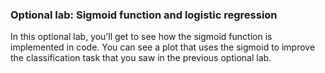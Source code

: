 ### Optional lab: Sigmoid function and logistic regression

In this optional lab, you’ll get to see how the sigmoid function is implemented in code.  You can see a plot that uses the sigmoid to improve the classification task that you saw in the previous optional lab.